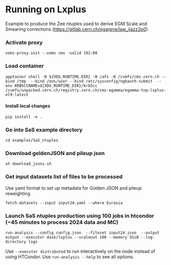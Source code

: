 # Running on Lxplus

Example to produce the Zee ntuples used to derive EGM Scale and Smearing corrections (https://gitlab.cern.ch/pgaigne/law_ijazz2p0).

### Activate proxy

```
voms-proxy-init --voms cms -valid 192:00
```
### Load container
```
apptainer shell -B ${XDG_RUNTIME_DIR} -B /afs -B /cvmfs/cms.cern.ch --bind /tmp  --bind /eos/user --bind /etc/sysconfig/ngbauth-submit  --env KRB5CCNAME=${XDG_RUNTIME_DIR}/krb5cc /cvmfs/unpacked.cern.ch/registry.cern.ch/cms-egamma/egamma-tnp:lxplus-el9-latest
```

#### Install local changes
```
pip install -e .
```
### Go into SaS example directory
```
cd examples/SaS_ntuples
```

### Download goldenJSON and pileup json
```
sh download_jsons.sh
```

### Get input datasets list of files to be processed

Use yaml format to set up metadata for Golden JSON and pileup reweighting

```
fetch-datasets --input input24.yaml --where Eurasia
```

### Launch SaS ntuples production using 100 jobs in htcondor (~45 minutes to process 2024 data and MC)
```
run-analysis --config config.json  --fileset input24.json  --output output --executor dask/lxplus --scaleout 100 --memory 5GiB --log-directory logs
```

Use `--executor distributed` to run interactively on the node instead of using HTCondor.
Use `run-analysis --help` to see all options.
